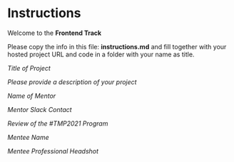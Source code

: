 # Instructions

Welcome to the **Frontend Track**

Please copy the info in this file: **instructions.md** and fill together with your hosted project URL and code in a folder with your name as title.

_Title of Project_

_Please provide a description of your project_

_Name of Mentor_

_Mentor Slack Contact_

_Review of the #TMP2021 Program_

_Mentee Name_

_Mentee Professional Headshot_